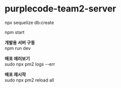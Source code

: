 # purplecode-team2-server

npx sequelize db:create

npm start

**개발용 서버 구동**<br>
npm run dev

**배포 에러보기**<br>
sudo npx pm2 logs --err

**배포 재시작**<br>
sudo npx pm2 reload all
